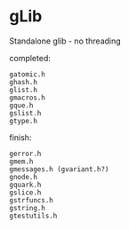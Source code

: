 # gLib

Standalone glib - no threading

completed:

    gatomic.h
    ghash.h
    glist.h
    gmacros.h
    gque.h
    gslist.h
    gtype.h

finish:

    gerror.h
    gmem.h
    gmessages.h (gvariant.h?)
    gnode.h
    gquark.h
    gslice.h
    gstrfuncs.h
    gstring.h
    gtestutils.h
